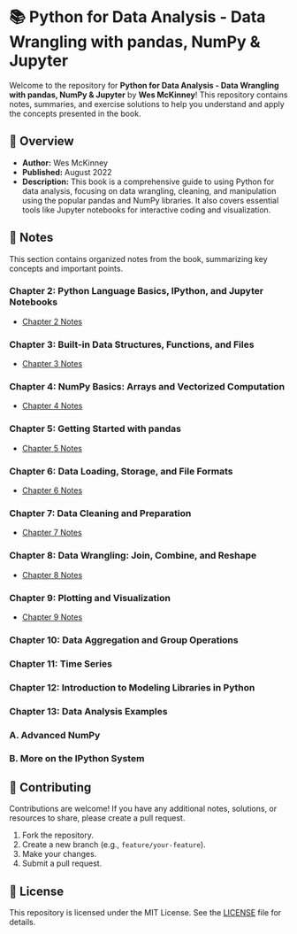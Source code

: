 # 📚 Python for Data Analysis - Data Wrangling with pandas, NumPy & Jupyter

Welcome to the repository for **Python for Data Analysis - Data Wrangling with pandas, NumPy & Jupyter** by **Wes McKinney**! This repository contains notes, summaries, and exercise solutions to help you understand and apply the concepts presented in the book.

## 📖 Overview

- **Author:** Wes McKinney
- **Published:** August 2022
- **Description:** This book is a comprehensive guide to using Python for data analysis, focusing on data wrangling, cleaning, and manipulation using the popular pandas and NumPy libraries. It also covers essential tools like Jupyter notebooks for interactive coding and visualization.

## 📝 Notes

This section contains organized notes from the book, summarizing key concepts and important points.

### Chapter 2: Python Language Basics, IPython, and Jupyter Notebooks

- [Chapter 2 Notes](./ch02.ipynb)

### Chapter 3: Built-in Data Structures, Functions, and Files

- [Chapter 3 Notes](./ch03.ipynb)

### Chapter 4: NumPy Basics: Arrays and Vectorized Computation

- [Chapter 4 Notes](./ch04.ipynb)

### Chapter 5: Getting Started with pandas

- [Chapter 5 Notes](./ch05.ipynb)

### Chapter 6: Data Loading, Storage, and File Formats

- [Chapter 6 Notes](./ch06.ipynb)

### Chapter 7: Data Cleaning and Preparation

- [Chapter 7 Notes](./ch07.ipynb)

### Chapter 8: Data Wrangling: Join, Combine, and Reshape

- [Chapter 8 Notes](./ch08.ipynb)

### Chapter 9: Plotting and Visualization

- [Chapter 9 Notes](./ch09.ipynb)

### Chapter 10: Data Aggregation and Group Operations

### Chapter 11: Time Series

### Chapter 12: Introduction to Modeling Libraries in Python

### Chapter 13: Data Analysis Examples

### A. Advanced NumPy

### B. More on the IPython System


## 🤝 Contributing

Contributions are welcome! If you have any additional notes, solutions, or resources to share, please create a pull request. 

1. Fork the repository.
2. Create a new branch (e.g., `feature/your-feature`).
3. Make your changes.
4. Submit a pull request.

## 📄 License

This repository is licensed under the MIT License. See the [LICENSE](LICENSE) file for details.
